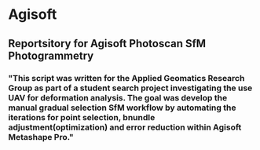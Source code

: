 #  Agisoft
## Reportsitory for Agisoft Photoscan SfM Photogrammetry 
### "This script was written for the Applied Geomatics Research Group as part of a student search project investigating the use UAV for deformation analysis. The goal was develop the manual gradual selection SfM workflow by automating the iterations for point selection, bnundle adjustment(optimization) and error reduction within Agisoft Metashape Pro."

